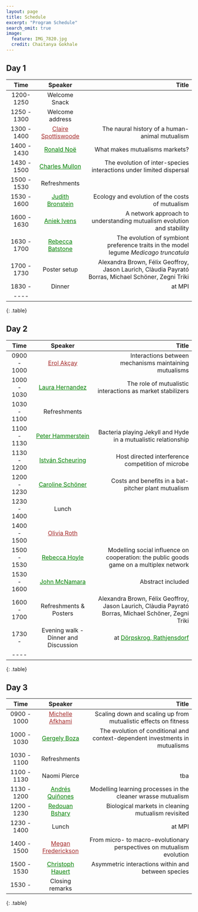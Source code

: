 ```yaml
---
layout: page
title: Schedule
excerpt: "Program Schedule"
search_omit: true
image:
  feature: IMG_7820.jpg
  credit: Chaitanya Gokhale
---
```


<!-- ### Ordered Lists

1. Item one
   1. sub item one
   2. sub item two
   3. sub item three
2. Item two

### Unordered Lists

* Item one
* Item two
* Item three -->

<!-- ## Will be announced in April, 2017 -->

## Day 1

| Time | Speaker | Title |
|:----------------:|:-------:|--------:|
| 1200-1250 | Welcome Snack   |   |
| 1250 - 1300 | Welcome address   |    |
| 1300 - 1400 | <a href="{{ site.url }}/articles/claire-spottiswoode/" style="color:#a52a2a;" >Claire Spottiswoode</a>   |  The naural history of a human-animal mutualism  |
| 1400 - 1430 | <a href="{{ site.url }}/articles/ronald-noe/" style="color:#008000;" >Ronald Noë</a>  |  What makes mutualisms markets?  |
| 1430 - 1500 | <a href="{{ site.url }}/articles/charles-mullon/" style="color:#008000;" >Charles Mullon</a>   |  The evolution of inter-species interactions under limited dispersal  |
| 1500 - 1530 | Refreshments   |    |
| 1530 - 1600 | <a href="{{ site.url }}/articles/judie-bronstein/" style="color:#008000;" >Judith Bronstein</a>  | Ecology and evolution of the costs of mutualism   |
| 1600 - 1630 | <a href="{{ site.url }}/articles/aniek-ivens/" style="color:#008000;" >Aniek Ivens</a>   | A network approach to understanding mutualism evolution and stability   |
| 1630 - 1700 | <a href="{{ site.url }}/articles/rebecca-batstone/" style="color:#008000;" >Rebecca Batstone</a>   | The evolution of symbiont preference traits in the model legume *Medicago truncatula*   |
| 1700 - 1730 |  Poster setup  |    Alexandra Brown, Félix Geoffroy, Jason Laurich, Clàudia Payrató Borras, Michael Schöner, Zegni Triki |
| 1830 -  | Dinner   | at MPI   |
|----
{: .table}
## Day 2

| Time | Speaker | Title |
|:--------:|:-------:|--------:|
| 0900 - 1000 | <a href="{{ site.url }}/articles/erol-akcay/" style="color:#a52a2a;" >Erol Akçay</a>   |  Interactions between mechanisms maintaining mutualisms  |
| 1000 - 1030 | <a href="{{ site.url }}/articles/laura-hernandez/" style="color:#008000;" >Laura Hernandez</a>   | The role of mutualistic interactions as market stabilizers    |
| 1030 - 1100 | Refreshments   |    |
| 1100 - 1130 | <a href="{{ site.url }}/articles/peter-hammerstein/" style="color:#008000;" >Peter Hammerstein</a>   | Bacteria playing Jekyll and Hyde in a mutualistic relationship |
| 1130 - 1200 | <a href="{{ site.url }}/articles/istvan-scheuring/" style="color:#008000;" >István Scheuring</a>   | Host directed interference competition of microbe   |
| 1200 - 1230 | <a href="{{ site.url }}/articles/caroline-schoener/" style="color:#008000;" >Caroline Schöner</a>   | Costs and benefits in a bat-pitcher plant mutualism   |
| 1230 - 1400 | Lunch   |   |
| 1400 - 1500 | <a href="{{ site.url }}/articles/olivia-roth/" style="color:#a52a2a;" >Olivia Roth</a>  |    |
| 1500 - 1530 | <a href="{{ site.url }}/articles/rebecca-hoyle/" style="color:#008000;" >Rebecca Hoyle</a>   |  Modelling social influence on cooperation: the public goods game on a multiplex network   |
| 1530 - 1600 |  <a href="{{ site.url }}/articles/john-mcnamara/" style="color:#008000;" >John McNamara</a>  | Abstract included  |
| 1600 - 1700 | Refreshments & Posters   | Alexandra Brown, Félix Geoffroy, Jason Laurich, Clàudia Payrató Borras, Michael Schöner, Zegni Triki  |
| 1730 -    | Evening walk - Dinner and Discussion   | at <a href="http://www.doerpskrog-rathjensdorf.de" style="color:#008000;" >Dörpskrog, Rathjensdorf </a>  |
|----
{: .table}

## Day 3

| Time | Speaker | Title |
|:-----------:|:-------:|--------:|
| 0900 - 1000 |  <a href="{{ site.url }}/articles/michelle-afkhami/" style="color:#a52a2a;" >Michelle Afkhami </a>  |  Scaling down and scaling up from mutualistic effects on fitness  |
| 1000 - 1030 | <a href="{{ site.url }}/articles/gergely-boza/" style="color:#008000;" >Gergely Boza</a>   | The evolution of conditional and context-dependent investments in mutualisms   |
| 1030 - 1100 | Refreshments   |   |
| 1100 - 1130 | Naomi Pierce   |  tba  |
| 1130 - 1200 | <a href="{{ site.url }}/articles/andres-quinones/" style="color:#008000;" >Andrés Quiñones</a>   | Modelling learning processes in the cleaner wrasse mutualism |
| 1200 - 1230 | <a href="{{ site.url }}/articles/redouan-bshary/" style="color:#008000;" >Redouan Bshary</a>  | Biological markets in cleaning mutualism revisited |
| 1230 - 1400 | Lunch   | at MPI |
| 1400 - 1500 | <a href="{{ site.url }}/articles/megan-frederickson/" style="color:#a52a2a;" >Megan Frederickson</a>  |  From micro- to macro-evolutionary perspectives on mutualism evolution  |
| 1500 - 1530  | <a href="{{ site.url }}/articles/christoph-hauert/" style="color:#008000;" >Christoph Hauert</a>   |  Asymmetric interactions within and between species  |
| 1530 - | Closing remarks   |    |
{: .table}

